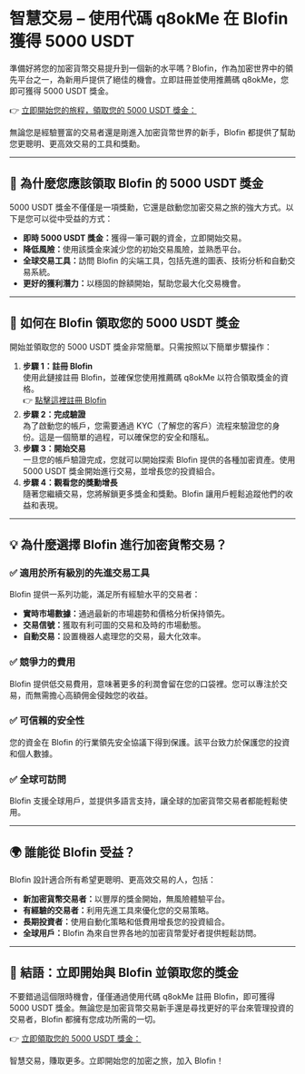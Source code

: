 <h1>智慧交易 – 使用代碼 q8okMe 在 Blofin 獲得 5000 USDT</h1>

<p>準備好將您的加密貨幣交易提升到一個新的水平嗎？Blofin，作為加密世界中的領先平台之一，為新用戶提供了絕佳的機會。立即註冊並使用推薦碼 q8okMe，您即可獲得 5000 USDT 獎金。</p>

<p>👉 <a href="https://blofin.com/register?referral_code=q8okMe">立即開始您的旅程，領取您的 5000 USDT 獎金：</a></p>

<p>無論您是經驗豐富的交易者還是剛進入加密貨幣世界的新手，Blofin 都提供了幫助您更聰明、更高效交易的工具和獎勳。</p>

<hr>

<h2>🎁 為什麼您應該領取 Blofin 的 5000 USDT 獎金</h2>

<p>5000 USDT 獎金不僅僅是一項獎勳，它還是啟動您加密交易之旅的強大方式。以下是您可以從中受益的方式：</p>
<ul>
    <li><strong>即時 5000 USDT 獎金：</strong>獲得一筆可觀的資金，立即開始交易。</li>
    <li><strong>降低風險：</strong>使用該獎金來減少您的初始交易風險，並熟悉平台。</li>
    <li><strong>全球交易工具：</strong>訪問 Blofin 的尖端工具，包括先進的圖表、技術分析和自動交易系統。</li>
    <li><strong>更好的獲利潛力：</strong>以穩固的餘額開始，幫助您最大化交易機會。</li>
</ul>

<hr>

<h2>🚀 如何在 Blofin 領取您的 5000 USDT 獎金</h2>

<p>開始並領取您的 5000 USDT 獎金非常簡單。只需按照以下簡單步驟操作：</p>

<ol>
    <li><strong>步驟 1：註冊 Blofin</strong><br>
        使用此鏈接註冊 Blofin，並確保您使用推薦碼 q8okMe 以符合領取獎金的資格。<br>
        👉 <a href="https://blofin.com/register?referral_code=q8okMe">點擊這裡註冊 Blofin</a>
    </li>
    <li><strong>步驟 2：完成驗證</strong><br>
        為了啟動您的帳戶，您需要通過 KYC（了解您的客戶）流程來驗證您的身份。這是一個簡單的過程，可以確保您的安全和隱私。</li>
    <li><strong>步驟 3：開始交易</strong><br>
        一旦您的帳戶驗證完成，您就可以開始探索 Blofin 提供的各種加密資產。使用 5000 USDT 獎金開始進行交易，並增長您的投資組合。</li>
    <li><strong>步驟 4：觀看您的獎勳增長</strong><br>
        隨著您繼續交易，您將解鎖更多獎金和獎勳。Blofin 讓用戶輕鬆追蹤他們的收益和表現。</li>
</ol>

<hr>

<h2>💡 為什麼選擇 Blofin 進行加密貨幣交易？</h2>

<h3>✅ 適用於所有級別的先進交易工具</h3>
<p>Blofin 提供一系列功能，滿足所有經驗水平的交易者：</p>
<ul>
    <li><strong>實時市場數據：</strong>通過最新的市場趨勢和價格分析保持領先。</li>
    <li><strong>交易信號：</strong>獲取有利可圖的交易和及時的市場動態。</li>
    <li><strong>自動交易：</strong>設置機器人處理您的交易，最大化效率。</li>
</ul>

<h3>✅ 競爭力的費用</h3>
<p>Blofin 提供低交易費用，意味著更多的利潤會留在您的口袋裡。您可以專注於交易，而無需擔心高額佣金侵蝕您的收益。</p>

<h3>✅ 可信賴的安全性</h3>
<p>您的資金在 Blofin 的行業領先安全協議下得到保護。該平台致力於保護您的投資和個人數據。</p>

<h3>✅ 全球可訪問</h3>
<p>Blofin 支援全球用戶，並提供多語言支持，讓全球的加密貨幣交易者都能輕鬆使用。</p>

<hr>

<h2>🌍 誰能從 Blofin 受益？</h2>

<p>Blofin 設計適合所有希望更聰明、更高效交易的人，包括：</p>
<ul>
    <li><strong>新加密貨幣交易者：</strong>以豐厚的獎金開始，無風險體驗平台。</li>
    <li><strong>有經驗的交易者：</strong>利用先進工具來優化您的交易策略。</li>
    <li><strong>長期投資者：</strong>使用自動化策略和低費用增長您的投資組合。</li>
    <li><strong>全球用戶：</strong>Blofin 為來自世界各地的加密貨幣愛好者提供輕鬆訪問。</li>
</ul>

<hr>

<h2>🎯 結語：立即開始與 Blofin 並領取您的獎金</h2>

<p>不要錯過這個限時機會，僅僅通過使用代碼 q8okMe 註冊 Blofin，即可獲得 5000 USDT 獎金。無論您是加密貨幣交易新手還是尋找更好的平台來管理投資的交易者，Blofin 都擁有您成功所需的一切。</p>

<p>👉 <a href="https://blofin.com/register?referral_code=q8okMe">立即領取您的 5000 USDT 獎金：</a></p>

<p>智慧交易，賺取更多。立即開始您的加密之旅，加入 Blofin！</p>

</body>
</html>
